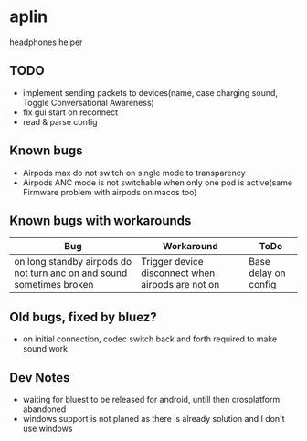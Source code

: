 # aplin

headphones helper

## TODO

* implement sending packets to devices(name, case charging sound, Toggle Conversational Awareness)
* fix gui start on reconnect
* read & parse config

## Known bugs

* Airpods max do not switch on single mode to transparency
* Airpods ANC mode is not switchable when only one pod is active(same Firmware problem with airpods on macos too)

## Known bugs with workarounds

|Bug|Workaround|ToDo|
|---|---|---|
|on long standby airpods do not turn anc on and sound sometimes broken|Trigger device disconnect when airpods are not on|Base delay on config|

## Old bugs, fixed by bluez?

* on initial connection, codec switch back and forth required to make sound work

## Dev Notes

* waiting for bluest to be released for android, untill then crosplatform abandoned
* windows support is not planed as there is already solution and I don't use windows
